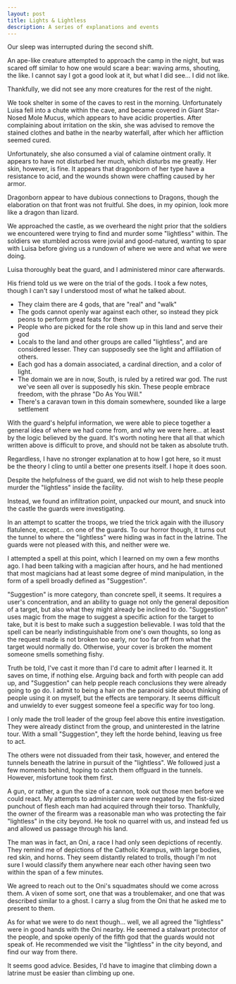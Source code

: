 ```yaml
---
layout: post
title: Lights & Lightless
description: A series of explanations and events
---
```


Our sleep was interrupted during the second shift.

An ape-like creature attempted to approach the camp in the night, but was scared off similar to how one would scare a bear: waving arms, shouting, the like. I cannot say I got a good look at it, but what I did see… I did not like.

Thankfully, we did not see any more creatures for the rest of the night.

We took shelter in some of the caves to rest in the morning. Unfortunately Luisa fell into a chute within the cave, and became covered in Giant Star-Nosed Mole Mucus, which appears to have acidic properties. After complaining about irritation on the skin, she was advised to remove the stained clothes and bathe in the nearby waterfall, after which her affliction seemed cured.

Unfortunately, she also consumed a vial of calamine ointment orally. It appears to have not disturbed her much, which disturbs me greatly. Her skin, however, is fine. It appears that dragonborn of her type have a resistance to acid, and the wounds shown were chaffing caused by her armor.

Dragonborn appear to have dubious connections to Dragons, though the elaboration on that front was not fruitful. She does, in my opinion, look more like a dragon than lizard.

We approached the castle, as we overheard the night prior that the soldiers we encountered were trying to find and murder some "lightless" within. The soldiers we stumbled across were jovial and good-natured, wanting to spar with Luisa before giving us a rundown of where we were and what we were doing.

Luisa thoroughly beat the guard, and I administered minor care afterwards. 

His friend told us we were on the trial of the gods. I took a few notes, though I can't say I understood most of what he talked about.
* They claim there are 4 gods, that are "real" and "walk"
* The gods cannot openly war against each other, so instead they pick peons to perform great feats for them
* People who are picked for the role show up in this land and serve their god
* Locals to the land and other groups are called "lightless", and are considered lesser. They can supposedly see the light and affiliation of others.
* Each god has a domain associated, a cardinal direction, and a color of light.
* The domain we are in now, South, is ruled by a retired war god. The rust we've seen all over is supposedly his skin. These people embrace freedom, with the phrase "Do As You Will."
* There's a caravan town in this domain somewhere, sounded like a large settlement

With the guard's helpful information, we were able to piece together a general idea of where we had come from, and why we were here… at least by the logic believed by the guard. It's worth noting here that all that which written above is difficult to prove, and should not be taken as absolute truth.

Regardless, I have no stronger explanation at to how I got here, so it must be the theory I cling to until a better one presents itself. I hope it does soon.

Despite the helpfulness of the guard, we did not wish to help these people murder the "lightless" inside the facility.

Instead, we found an infiltration point, unpacked our mount, and snuck into the castle the guards were investigating.

In an attempt to scatter the troops, we tried the trick again with the illusory flatulence, except… on one of the guards. To our horror though, it turns out the tunnel to where the "lightless" were hiding was in fact in the latrine. The guards were not pleased with this, and neither were we.

I attempted a spell at this point, which I learned on my own a few months ago. I had been talking with a magician after hours, and he had mentioned that most magicians had at least some degree of mind manipulation, in the form of a spell broadly defined as "Suggestion".

"Suggestion" is more category, than concrete spell, it seems. It requires a user's concentration, and an ability to guage not only the general deposition of a target, but also what they might already be inclined to do. "Suggestion" uses magic from the mage to suggest a specific action for the target to take, but it is best to make such a suggestion believable. I was told that the spell can be nearly indistinguishable from one's own thoughts, so long as the request made is not broken too early, nor too far off from what the target would normally do. Otherwise, your cover is broken the moment someone smells something fishy.

Truth be told, I've cast it more than I'd care to admit after I learned it. It saves on time, if nothing else. Arguing back and forth with people can add up, and "Suggestion" can help people reach conclusions they were already going to go do. I admit to being a hair on the paranoid side about thinking of people using it on myself, but the effects are temporary. It seems difficult and unwieldy to ever suggest someone feel a specific way for too long. 

I only made the troll leader of the group feel above this entire investigation. They were already distinct from the group, and uninterested in the latrine tour. With a small "Suggestion", they left the horde behind, leaving us free to act.

The others were not dissuaded from their task, however, and entered the tunnels beneath the latrine in pursuit of the "lightless". We followed just a few moments behind, hoping to catch them offguard in the tunnels. However, misfortune took them first.
	
A gun, or rather, a gun the size of a cannon, took out those men before we could react. My attempts to administer care were negated by the fist-sized punchout of flesh each man had acquired through their torso. Thankfully, the owner of the firearm was a reasonable man who was protecting the fair "lightless" in the city beyond. He took no quarrel with us, and instead fed us and allowed us passage through his land.

The man was in fact, an Oni, a race I had only seen depictions of recently. They remind me of depictions of the Catholic Krampus, with large bodies, red skin, and horns. They seem distantly related to trolls, though I'm not sure I would classify them anywhere near each other having seen two within the span of a few minutes.

We agreed to reach out to the Oni's squadmates should we come across them. A vixen of some sort, one that was a troublemaker, and one that was described similar to a ghost. I carry a slug from the Oni that he asked me to present to them.

As for what we were to do next though… well, we all agreed the "lightless" were in good hands with the Oni nearby. He seemed a stalwart protector of the people, and spoke openly of the fifth god that the guards would not speak of. He recommended we visit the "lightless" in the city beyond, and find our way from there.

It seems good advice. Besides, I'd have to imagine that climbing down a latrine must be easier than climbing up one.
